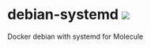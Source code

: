# debian-systemd ![](https://github.com/jphetphoumy/debian-systemd/workflows/Docker%20Image%20CI/badge.svg)
Docker debian with systemd for Molecule
